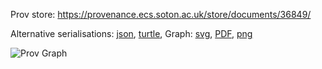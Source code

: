 
Prov store: https://provenance.ecs.soton.ac.uk/store/documents/36849/
	
Alternative serialisations: [json](https://provenance.ecs.soton.ac.uk/store/documents/36849.json), [turtle](https://provenance.ecs.soton.ac.uk/store/documents/36849.ttl), 
Graph: [svg](https://provenance.ecs.soton.ac.uk/store/documents/36849.svg), [PDF](https://provenance.ecs.soton.ac.uk/store/documents/36849.pdf), [png](https://provenance.ecs.soton.ac.uk/store/documents/36849.png)

![Prov Graph](https://provenance.ecs.soton.ac.uk/store/documents/36849.png)

		